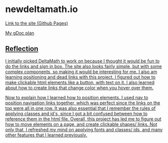 # newdeltamath.io
<p> <a href="https://amandal4012.github.io/deltamath2/"> Link to the site (Github Pages) </p>
<p> <a href="https://docs.google.com/document/d/1EnXdV97q9qXYqUsl24JDM6RwHIITDTS2x0J2gca3UMs/edit?usp=sharing"> My gDoc plan</p>

<h2> Reflection </h2>
<p> I initially picked DeltaMath to work on because I thought it would be fun to do the links and sign in box. The site also looks fairly simple, but with some complex components, so making it would be interesting for me. I also am learning positioning and dead links with this project. I figured out how to make clickable html elements like a button, with text on it. I also learned about how to create links that change color when you hover over them. </p>

<p> Now to explain how I learned how to position elements. I used nav to position navigation links together, which was perfect since the links on the top were all in one row. It was also essential that I remember the rules of applying classes and id's, since I got a bit confused between how to reference them in the html file. Overall, this project has led me to figure out how to move elements on a page, and create clickable shapes/ links. Not only that, I refreshed my mind on applying fonts and classes/ ids, and many other features that I learned previously. </p>